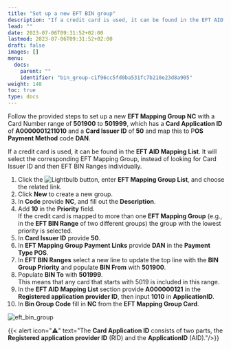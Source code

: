 ```yaml
---
title: "Set up a new EFT BIN group"
description: "If a credit card is used, it can be found in the EFT AID Mapping List. It will select the corresponding EFT Mapping Group, instead of looking for Card Issuer ID and then EFT BIN Ranges individually."
lead: ""
date: 2023-07-06T09:31:52+02:00
lastmod: 2023-07-06T09:31:52+02:00
draft: false
images: []
menu:
  docs:
    parent: ""
    identifier: "bin_group-c1f96cc5fd0ba531fc7b210e23d8a905"
weight: 148
toc: true
type: docs
---
```


Follow the provided steps to set up a new **EFT Mapping Group NC** with a Card Number range of **501900** to **501999**, which has a **Card Application ID** of **A0000001211010** and a **Card Issuer ID** of **50** and map this to P**OS Payment Method** code **DAN**.

If a credit card is used, it can be found in the **EFT AID Mapping List**. It will select the corresponding EFT Mapping Group, instead of looking for Card Issuer ID and then EFT BIN Ranges individually.

1. Click the ![Lightbulb](Lightbulb_icon.PNG) button, enter **EFT Mapping Group List**, and choose the related link.         
2.	Click **New** to create a new group.
3.	In **Code** provide **NC**, and fill out the **Description**.
4.	Add **10** in the **Priority** field.        
    If the credit card is mapped to more than one **EFT Mapping Group** (e.g., in the **EFT BIN Range** of two different groups) the group with the lowest priority is selected.
5.	In **Card Issuer ID** provide **50**.
6.	In **EFT Mapping Group Payment Links** provide **DAN** in the **Payment Type POS**.
7.	In **EFT BIN Ranges** select a new line to update the top line with the **BIN Group Priority** and populate **BIN From** with **501900**.
8.  Populate **BIN To** with **501999**.     
    This means that any card that starts with 5019 is included in this range.
9.	In the **EFT AID Mapping List** section provide **A000000121** in the **Registered application provider ID**, then input **1010** in **ApplicationID**. 
10. In **Bin Group Code** fill in **NC** from the **EFT Mapping Group Card**.

![eft_bin_group](eft_bin_group.PNG)

  {{< alert icon="⚠️" text="The <b>Card Application ID</b> consists of two parts, the <b>Registered application provider ID</b> (RID) and the <b>ApplicationID</b> (AID)."/>}}

